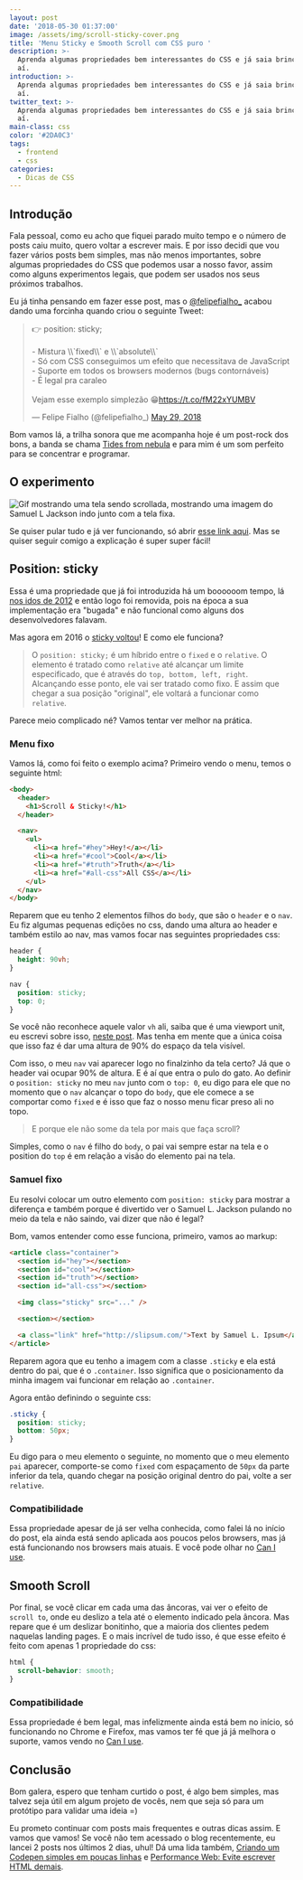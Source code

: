 ```yaml
---
layout: post
date: '2018-05-30 01:37:00'
image: /assets/img/scroll-sticky-cover.png
title: 'Menu Sticky e Smooth Scroll com CSS puro '
description: >-
  Aprenda algumas propriedades bem interessantes do CSS e já saia brincando por
  aí.
introduction: >-
  Aprenda algumas propriedades bem interessantes do CSS e já saia brincando por
  aí.
twitter_text: >-
  Aprenda algumas propriedades bem interessantes do CSS e já saia brincando por
  aí.
main-class: css
color: '#2DA0C3'
tags:
  - frontend
  - css
categories:
  - Dicas de CSS
---
```


## Introdução

Fala pessoal, como eu acho que fiquei parado muito tempo e o número de posts caiu muito, quero voltar a escrever mais. E por isso decidi que vou fazer vários posts bem simples, mas não menos importantes, sobre algumas propriedades do CSS que podemos usar a nosso favor, assim como alguns experimentos legais, que podem ser usados nos seus próximos trabalhos.

Eu já tinha pensando em fazer esse post, mas o [@felipefialho\_](https://twitter.com/felipefialho_) acabou dando uma forcinha quando criou o seguinte Tweet:

<blockquote class="twitter-tweet" data-lang="en"><p lang="pt" dir="ltr">👉 position: sticky;<br><br>- Mistura \\`fixed\\` e \\`absolute\\`<br>- Só com CSS conseguimos um efeito que necessitava de JavaScript <br>- Suporte em todos os browsers modernos (bugs contornáveis)<br>- É legal pra caraleo<br><br>Vejam esse exemplo simplezão 😁<a href="https://t.co/fM22xYUMBV">https://t.co/fM22xYUMBV</a></p>&mdash; Felipe Fialho (@felipefialho_) <a href="https://twitter.com/felipefialho_/status/1001473242719277057?ref_src=twsrc%5Etfw">May 29, 2018</a></blockquote>

Bom vamos lá, a trilha sonora que me acompanha hoje é um post-rock dos bons, a banda se chama [Tides from nebula](https://open.spotify.com/artist/1CzKORB9IN0EjPEyeKBIkf?si=A6YHiIyCSre7opSSu6a5Yw) e para mim é um som perfeito para se concentrar e programar.

## O experimento

![Gif mostrando uma tela sendo scrollada, mostrando uma imagem do Samuel L Jackson indo junto com a tela fixa.](/assets/img/samuel-sticky.gif)

Se quiser pular tudo e já ver funcionando, só abrir [esse link aqui](https://labs.willianjusten.com.br/sticky-scroll/). Mas se quiser seguir comigo a explicação é super super fácil!

## Position: sticky

Essa é uma propriedade que já foi introduzida há um boooooom tempo, lá [nos idos de 2012](https://developers.google.com/web/updates/2012/08/Stick-your-landings-position-sticky-lands-in-WebKit) e então logo foi removida, pois na época a sua implementação era "bugada" e não funcional como alguns dos desenvolvedores falavam.

Mas agora em 2016 o [sticky voltou](https://developers.google.com/web/updates/2016/12/position-sticky)! E como ele funciona?

> O `position: sticky;` é um híbrido entre o `fixed` e o `relative`. O elemento é tratado como `relative` até alcançar um limite especificado, que é através do `top, bottom, left, right`. Alcançando esse ponto, ele vai ser tratado como fixo. E assim que chegar a sua posição "original", ele voltará a funcionar como `relative`.

Parece meio complicado né? Vamos tentar ver melhor na prática.

### Menu fixo

Vamos lá, como foi feito o exemplo acima? Primeiro vendo o menu, temos o seguinte html:

```html
<body>
  <header>
    <h1>Scroll & Sticky!</h1>
  </header>

  <nav>
    <ul>
      <li><a href="#hey">Hey!</a></li>
      <li><a href="#cool">Cool</a></li>
      <li><a href="#truth">Truth</a></li>
      <li><a href="#all-css">All CSS</a></li>
    </ul>
  </nav>
</body>
```

Reparem que eu tenho 2 elementos filhos do `body`, que são o `header` e o `nav`. Eu fiz algumas pequenas edições no css, dando uma altura ao header e também estilo ao nav, mas vamos focar nas seguintes propriedades css:

```css
header {
  height: 90vh;
}

nav {
  position: sticky;
  top: 0;
}
```

Se você não reconhece aquele valor `vh` ali, saiba que é uma viewport unit, eu escrevi sobre isso, [neste post](https://willianjusten.com.br/como-criar-secoes-fullscreen-com-css/). Mas tenha em mente que a única coisa que isso faz é dar uma altura de 90% do espaço da tela visível.

Com isso, o meu `nav` vai aparecer logo no finalzinho da tela certo? Já que o header vai ocupar 90% de altura. E é aí que entra o pulo do gato. Ao definir o `position: sticky` no meu `nav` junto com o `top: 0`, eu digo para ele que no momento que o `nav` alcançar o topo do `body`, que ele comece a se comportar como `fixed` e é isso que faz o nosso menu ficar preso ali no topo.

> E porque ele não some da tela por mais que faça scroll?

Simples, como o `nav` é filho do `body`, o pai vai sempre estar na tela e o position do `top` é em relação a visão do elemento pai na tela.

### Samuel fixo

Eu resolvi colocar um outro elemento com `position: sticky` para mostrar a diferença e também porque é divertido ver o Samuel L. Jackson pulando no meio da tela e não saindo, vai dizer que não é legal?

Bom, vamos entender como esse funciona, primeiro, vamos ao markup:

```html
<article class="container">
  <section id="hey"></section>
  <section id="cool"></section>
  <section id="truth"></section>
  <section id="all-css"></section>

  <img class="sticky" src="..." />

  <section></section>

  <a class="link" href="http://slipsum.com/">Text by Samuel L. Ipsum</a>
</article>
```

Reparem agora que eu tenho a imagem com a classe `.sticky` e ela está dentro do pai, que é o `.container`. Isso significa que o posicionamento da minha imagem vai funcionar em relação ao `.container`.

Agora então definindo o seguinte css:

```css
.sticky {
  position: sticky;
  bottom: 50px;
}
```

Eu digo para o meu elemento o seguinte, no momento que o meu elemento `pai` aparecer, comporte-se como `fixed` com espaçamento de `50px` da parte inferior da tela, quando chegar na posição original dentro do pai, volte a ser `relative`.

### Compatibilidade

Essa propriedade apesar de já ser velha conhecida, como falei lá no início do post, ela ainda está sendo aplicada aos poucos pelos browsers, mas já está funcionando nos browsers mais atuais. E você pode olhar no [Can I use](https://caniuse.com/#feat=css-sticky).

## Smooth Scroll

Por final, se você clicar em cada uma das âncoras, vai ver o efeito de `scroll to`, onde eu deslizo a tela até o elemento indicado pela âncora. Mas repare que é um deslizar bonitinho, que a maioria dos clientes pedem naquelas landing pages. E o mais incrível de tudo isso, é que esse efeito é feito com apenas 1 propriedade do css:

```css
html {
  scroll-behavior: smooth;
}
```

### Compatibilidade

Essa propriedade é bem legal, mas infelizmente ainda está bem no início, só funcionando no Chrome e Firefox, mas vamos ter fé que já já melhora o suporte, vamos vendo no [Can I use](https://caniuse.com/#feat=css-scroll-behavior).

## Conclusão

Bom galera, espero que tenham curtido o post, é algo bem simples, mas talvez seja útil em algum projeto de vocês, nem que seja só para um protótipo para validar uma ideia =)

Eu prometo continuar com posts mais frequentes e outras dicas assim. E vamos que vamos! Se você não tem acessado o blog recentemente, eu lancei 2 posts nos últimos 2 dias, uhul! Dá uma lida também, [Criando um Codepen simples em poucas linhas](https://willianjusten.com.br/criando-um-codepen-simples-em-poucas-linhas/) e [Performance Web: Evite escrever HTML demais](https://willianjusten.com.br/performance-web-evite-escrever-html-demais/).
